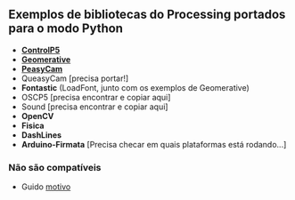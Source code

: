 ## Exemplos de bibliotecas do Processing portados para o modo Python

- [**ControlP5**](/ControlP5) 
- [**Geomerative** ](/Geomerative)
- [**PeasyCam** ](/PeasyCam)
- QueasyCam  [precisa portar!]
- **Fontastic** (LoadFont, junto com os exemplos de Geomerative)
- OSCP5 [precisa encontrar e copiar aqui]
- Sound [precisa encontrar e copiar aqui]
- **OpenCV**
- **Fisica**
- **DashLines** 
- **Arduino-Firmata** [Precisa checar em quais plataformas está rodando...]

### Não são compatíveis

- Guido [motivo](https://discourse.processing.org/t/guido-cannot-work-in-python-mode/9501/12)
